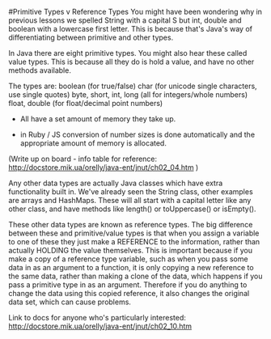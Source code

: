 #Primitive Types v Reference Types
You might have been wondering why in previous lessons we spelled String with a capital S but int, double and boolean with a lowercase first letter. This is because that's Java's way of differentiating between primitive and other types.

In Java there are eight primitive types. You might also hear these called value types. This is because all they do is hold a value, and
have no other methods available.

The types are:
boolean (for true/false)
char (for unicode single characters, use single quotes)
byte, short, int, long (all for integers/whole numbers)
float, double (for float/decimal point numbers)

- All have a set amount of memory they take up.

- in Ruby / JS conversion of number sizes is done automatically and the appropriate amount of memory is allocated.

(Write up on board - info table for reference: http://docstore.mik.ua/orelly/java-ent/jnut/ch02_04.htm )

Any other data types are actually Java classes which have extra functionality built in. We've already seen the String class, other examples are arrays and HashMaps. These will all start with a capital letter like any other class, and have methods like length() or toUppercase() or isEmpty().

These other data types are known as reference types. The big difference between these and primitive/value types is that when you assign a variable to one of these they just make a REFERENCE to the information, rather than actually HOLDING the value themselves. This is important because if you make a copy of a reference type variable, such as when you pass some data in as an argument to a function, it is only copying a new reference to the same data, rather than making a clone of the data, which happens if you pass a primitive type in as an argument. Therefore if you do anything to change the data using this copied reference, it also changes the original data set, which can cause problems.



Link to docs for anyone who's particularly interested: http://docstore.mik.ua/orelly/java-ent/jnut/ch02_10.htm
